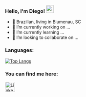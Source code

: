 ### Hello, I'm Diego! <img src="https://media.giphy.com/media/hvRJCLFzcasrR4ia7z/giphy.gif" width="25px">

- 🏡 Brazilian, living in Blumenau, SC
- 🔭 I’m currently working on ...
- 🌱 I’m currently learning ...
- 👯 I’m looking to collaborate on ...

### Languages:

 [![Top Langs](https://github-readme-stats.vercel.app/api/top-langs/?username=diegoleonds&layout=compact&theme=dark&hide=swift&hide_title=true)](https://github.com/anuraghazra/github-readme-stats)
 
 ### You can find me here:

   <a href="https://www.linkedin.com/in/diego-leon-482b14199"><img alt="LinkedIn" title="LinkedIn" height="32" width="32" src="https://raw.githubusercontent.com/peterthehan/peterthehan/master/assets/linkedin.svg"></a>
